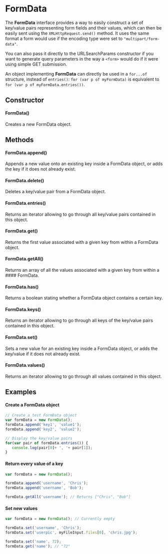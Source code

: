 # FormData
The **FormData** interface provides a way to easily construct a set of key/value pairs representing form fields and their values, which can then be easily sent using the ```XMLHttpRequest.send()``` method. It uses the same format a form would use if the encoding type were set to ```"multipart/form-data"```.

You can also pass it directly to the URLSearchParams constructor if you want to generate query parameters in the way a ```<form>``` would do if it were using simple GET submission.

An object implementing **FormData** can directly be used in a ```for...of``` structure, instead of ```entries()```: ```for (var p of myFormData)``` is equivalent to ```for (var p of myFormData.entries())```.

## Constructor
#### FormData()
Creates a new FormData object.
## Methods
#### FormData.append()
Appends a new value onto an existing key inside a FormData object, or adds the key if it does not already exist.
#### FormData.delete()
Deletes a key/value pair from a FormData object.
#### FormData.entries()
Returns an iterator allowing to go through all key/value pairs contained in this object.
#### FormData.get()
Returns the first value associated with a given key from within a FormData object.
#### FormData.getAll()
Returns an array of all the values associated with a given key from within a #### FormData.
#### FormData.has()
Returns a boolean stating whether a FormData object contains a certain key.
#### FormData.keys()
Returns an iterator allowing to go through all keys of the key/value pairs contained in this object.
#### FormData.set()
Sets a new value for an existing key inside a FormData object, or adds the key/value if it does not already exist.
#### FormData.values()
Returns an iterator allowing to go through all values  contained in this object.

## Examples

#### Create a FormData object

```js
// Create a test FormData object
var formData = new FormData();
formData.append('key1', 'value1');
formData.append('key2', 'value2');

// Display the key/value pairs
for(var pair of formData.entries()) {
   console.log(pair[0]+ ', '+ pair[1]); 
}
```

#### Return every value of a key

```js
var formData = new FormData();

formData.append('username', 'Chris');
formData.append('username', 'Bob');

formData.getAll('username'); // Returns ["Chris", "Bob"]
```

#### Set new values
```js
var formData = new FormData(); // Currently empty

formData.set('username', 'Chris');
formData.set('userpic', myFileInput.files[0], 'chris.jpg');

formData.set('name', 72);
formData.get('name'); // "72"
```
